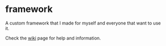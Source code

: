 # framework
A custom framework that I made for myself and everyone that want to use it.

Check the [wiki](https://github.com/JustyleR/framework/wiki/Basics) page for help and information.

